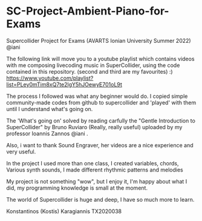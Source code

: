 # SC-Project-Ambient-Piano-for-Exams
Supercollider Project for Exams (AVARTS Ionian University Summer 2022) @iani

The following link will move you 
to a youtube playlist which contains 
videos with me composing livecoding 
music in SuperCollider, using the code 
contained in this repository. (second and third are my favourites) :)
https://www.youtube.com/playlist?list=PLey0mTim8xQ7te2lgY5hJOewyE701oL9t

The process I followed was what any beginner would do.
I copied simple community-made codes from github to supercollider
and 'played' with them until I understand what's going on.

The 'What's going on' solved by reading carfully 
the "Gentle Introduction to SuperCollider" 
by Bruno Ruviaro (Really, really useful) uploaded 
by my professor Ioannis Zannos @iani .

Also, i want to thank Sound Engraver, her videos are a nice experience and very useful.

Ιn the project I used more than one class,
I created variables, chords, Various synth sounds, 
I made different rhythmic patterns and melodies

My project is not something "wow", 
but I enjoy it, I'm happy about what I did, 
my programming knowledge is small at the moment.

The world of Supercollider is huge and deep, I have so much more to learn.

Konstantinos (Kostis)  Karagiannis 
TX2020038
